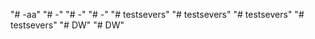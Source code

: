 "# -aa" 
"# -" 
"# -" 
"# -" 
"# testsevers" 
"# testsevers" 
"# testsevers" 
"# testsevers" 
"# DW" 
"# DW" 
